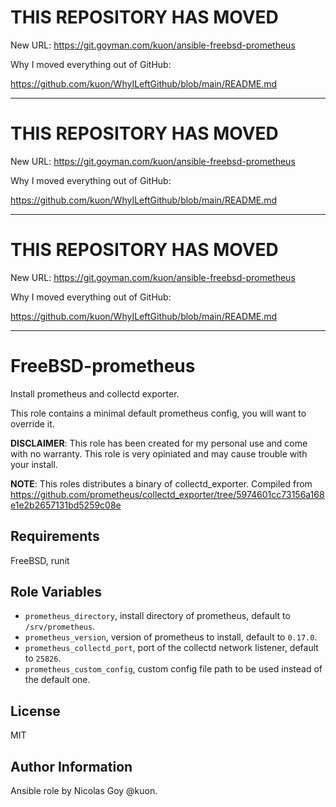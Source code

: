 
# THIS REPOSITORY HAS MOVED

New URL: https://git.goyman.com/kuon/ansible-freebsd-prometheus

Why I moved everything out of GitHub:

https://github.com/kuon/WhyILeftGithub/blob/main/README.md

----


# THIS REPOSITORY HAS MOVED

New URL: https://git.goyman.com/kuon/ansible-freebsd-prometheus

Why I moved everything out of GitHub:

https://github.com/kuon/WhyILeftGithub/blob/main/README.md

----


# THIS REPOSITORY HAS MOVED

New URL: https://git.goyman.com/kuon/ansible-freebsd-prometheus

Why I moved everything out of GitHub:

https://github.com/kuon/WhyILeftGithub/blob/main/README.md

----

FreeBSD-prometheus
==================

Install prometheus and collectd exporter.


This role contains a minimal default prometheus config, you will want to override it.


**DISCLAIMER**: This role has been created for my personal use and come with
no warranty. This role is very opiniated and may cause trouble with your install.

**NOTE**: This roles distributes a binary of collectd_exporter. Compiled from https://github.com/prometheus/collectd_exporter/tree/5974601cc73156a168e1e2b2657131bd5259c08e


Requirements
------------

FreeBSD, runit

Role Variables
--------------


- `prometheus_directory`, install directory of prometheus, default to `/srv/prometheus`.
- `prometheus_version`, version of prometheus to install, default to `0.17.0`.
- `prometheus_collectd_port`, port of the collectd network listener, default to `25826`.
- `prometheus_custom_config`, custom config file path to be used instead of the default one.


License
-------

MIT

Author Information
------------------

Ansible role by Nicolas Goy @kuon.


